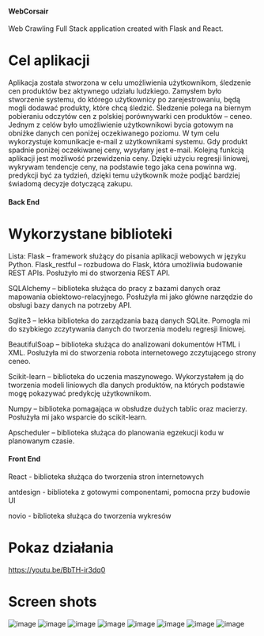 #### WebCorsair
Web Crawling Full Stack application created with Flask and React.

# Cel aplikacji

Aplikacja została stworzona w celu umożliwienia użytkownikom, śledzenie cen produktów bez aktywnego udziału ludzkiego. Zamysłem było stworzenie systemu, do którego użytkownicy po zarejestrowaniu, będą mogli dodawać produkty, które chcą śledzić. 
Śledzenie polega na biernym pobieraniu odczytów cen z polskiej porównywarki cen produktów – ceneo. Jednym z celów było umożliwienie użytkownikowi bycia gotowym na obniżke danych cen poniżej oczekiwanego poziomu. W tym celu wykorzystuje komunikacje e-mail z użytkownikami systemu. Gdy produkt spadnie poniżej oczekiwanej ceny, wysyłany jest e-mail. 
Kolejną funkcją aplikacji jest możliwość przewidzenia ceny. Dzięki użyciu regresji liniowej, wykrywam tendencje ceny, na podstawie tego jaka cena powinna wg. predykcji być za tydzień, dzięki temu użytkownik może podjąć bardziej świadomą decyzje dotyczącą zakupu.


#### Back End
# Wykorzystane biblioteki

Lista:
Flask – framework służący do pisania aplikacji webowych w języku Python. 
Flask_restful – rozbudowa do Flask, która umożliwia budowanie REST APIs. Posłużyło mi do stworzenia REST API.

SQLAlchemy – biblioteka służąca do pracy z bazami danych oraz mapowania obiektowo-relacyjnego. Posłużyła mi jako główne narzędzie do obsługi bazy danych na potrzeby API.

Sqlite3 – lekka biblioteka do zarządzania bazą danych SQLite. Pomogła mi do szybkiego zczytywania danych do tworzenia modelu regresji liniowej.

BeautifulSoap – biblioteka służąca do analizowani dokumentów HTML i XML. Posłużyła mi do stworzenia robota internetowego zczytującego strony ceneo.

Scikit-learn – biblioteka do uczenia maszynowego. Wykorzystałem ją do tworzenia modeli liniowych dla danych produktów, na których podstawie mogę pokazywać predykcję użytkownikom.

Numpy – biblioteka pomagająca w obsłudze dużych tablic oraz macierzy. Posłużyła mi jako wsparcie do scikit-learn.

Apscheduler – biblioteka służąca do planowania egzekucji kodu w planowanym czasie.

#### Front End

React - biblioteka służąca do tworzenia stron internetowych

antdesign - biblioteka z gotowymi componentami, pomocna przy budowie UI

novio - biblioteka służąca do tworzenia wykresów


# Pokaz działania

https://youtu.be/BbTH-ir3dq0

# Screen shots

![image](https://user-images.githubusercontent.com/41492536/105156945-c4894e00-5b0c-11eb-8677-8d02c93e478b.png)
![image](https://user-images.githubusercontent.com/41492536/105156955-c81cd500-5b0c-11eb-8979-0654beaadfc8.png)
![image](https://user-images.githubusercontent.com/41492536/105156961-c9e69880-5b0c-11eb-964b-3f7320e360b3.png)
![image](https://user-images.githubusercontent.com/41492536/105156971-cbb05c00-5b0c-11eb-92e3-5d718995dda3.png)
![image](https://user-images.githubusercontent.com/41492536/105156973-cc48f280-5b0c-11eb-9a9f-5e91f9f0e7a4.png)
![image](https://user-images.githubusercontent.com/41492536/105156977-ce12b600-5b0c-11eb-84e1-587a9a490bf4.png)
![image](https://user-images.githubusercontent.com/41492536/105156982-ceab4c80-5b0c-11eb-8210-39e2c12e8a87.png)
![image](https://user-images.githubusercontent.com/41492536/105156989-d0751000-5b0c-11eb-8648-22794458f0dd.png)
